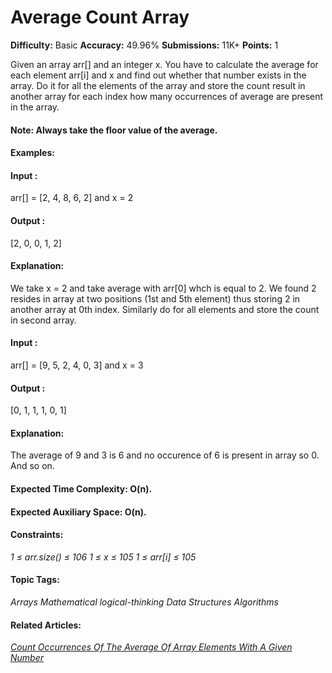 # Average Count Array

**Difficulty:** Basic   **Accuracy:** 49.96%    **Submissions:** 11K+   **Points:** 1

Given an array arr[] and an integer x. You have to calculate the average for each element arr[i] and x and find out whether that number exists in the array. Do it for all the elements of the array and store the count result in another array for each index how many occurrences of average are present in the array.

#### Note: Always take the floor value of the average.

#### Examples:

#### Input : 
arr[] = [2, 4, 8, 6, 2] and x = 2

#### Output : 
[2, 0, 0, 1, 2]

#### Explanation: 
We take x = 2 and take average with arr[0] whch is equal to 2. We found 2 resides in array at two positions (1st and 5th element) thus storing 2 in another array at 0th index. Similarly do for all elements and store the count in second array.

#### Input : 
arr[] = [9, 5, 2, 4, 0, 3] and x = 3 

#### Output : 
[0, 1, 1, 1, 0, 1] 

#### Explanation: 
The average of 9 and 3 is 6 and no occurence of 6 is present in array so 0. And so on. 

#### Expected Time Complexity: O(n).
#### Expected Auxiliary Space: O(n).

#### Constraints:
*1 ≤ arr.size() ≤ 106*
*1 ≤ x ≤ 105*
*1 ≤ arr[i] ≤ 105*

#### Topic Tags:
*Arrays  Mathematical    logical-thinking    Data Structures Algorithms*

#### Related Articles:
[*Count Occurrences Of The Average Of Array Elements With A Given Number*](https://www.geeksforgeeks.org/count-occurrences-of-the-average-of-array-elements-with-a-given-number/)